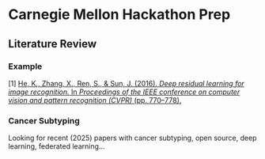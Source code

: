 # Carnegie Mellon Hackathon Prep

## Literature Review

### Example

[1]
[He, K., Zhang, X., Ren, S., & Sun, J. (2016). *Deep residual learning for image recognition.* In *Proceedings of the IEEE conference on computer vision and pattern recognition (CVPR)* (pp. 770–778).](https://doi.org/10.1109/CVPR.2016.90)

### Cancer Subtyping

Looking for recent (2025) papers with cancer subtyping, open source, deep learning, federated learning...
